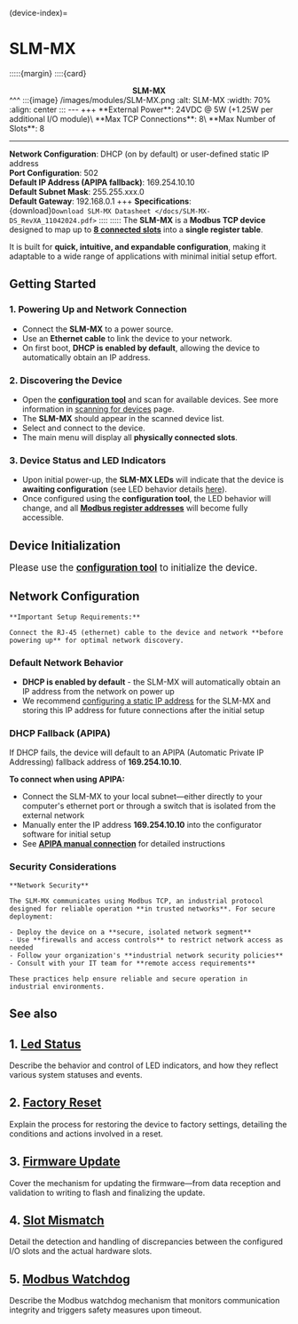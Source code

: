 (device-index)=
# SLM-MX
:::::{margin}
::::{card}
<div style="text-align: center"><b>SLM-MX</b></div>
^^^
:::{image} /images/modules/SLM-MX.png
:alt: SLM-MX
:width: 70%
:align: center
:::
---
+++
**External Power**: 24VDC @ 5W (+1.25W per additional I/O module)\
**Max TCP Connections**: 8\
**Max Number of Slots**: 8

---

**Network Configuration**: DHCP (on by default) or user-defined static IP address\
**Port Configuration**: 502\
**Default IP Address (APIPA fallback)**: 169.254.10.10\
**Default Subnet Mask**: 255.255.xxx.0\
**Default Gateway**: 192.168.0.1
+++
**Specifications**:\
{download}`Download SLM-MX Datasheet </docs/SLM-MX-DS_RevXA_11042024.pdf>`
::::
:::::
The **SLM-MX** is a **Modbus TCP device** designed to map up to [**8 connected slots**](../../modules/index.md) into a **single register table**.

 It is built for **quick, intuitive, and expandable configuration**, making it adaptable to a wide range of applications with minimal initial setup effort.

## **Getting Started**  
### 1. Powering Up and Network Connection
   - Connect the **SLM-MX** to a power source.  
   - Use an **Ethernet cable** to link the device to your network.  
   - On first boot, **DHCP is enabled by default**, allowing the device to automatically obtain an IP address.  

### 2. Discovering the Device
   - Open the [**configuration tool**](configurator-index) and scan for available devices. See more information in [scanning for devices](../configurator/scanning-for-device.md) page.  
   - The **SLM-MX** should appear in the scanned device list.  
   - Select and connect to the device.  
   - The main menu will display all **physically connected slots**.  

### 3. Device Status and LED Indicators
   - Upon initial power-up, the **SLM-MX LEDs** will indicate that the device is **awaiting configuration** (see LED behavior details [here](led-status.md)).  
   - Once configured using the **configuration tool**, the LED behavior will change, and all [**Modbus register addresses**](../configurator/modbus-addresses.md) will become fully accessible.

## **Device Initialization**
<p style="font-size: 1.2em;;">Please use the <a href="../configurator/index.html"><strong>configuration tool</strong></a> to initialize the device.</p>

## **Network Configuration**

```{note}
**Important Setup Requirements:**

Connect the RJ-45 (ethernet) cable to the device and network **before powering up** for optimal network discovery.
```

### **Default Network Behavior**
- **DHCP is enabled by default** - the SLM-MX will automatically obtain an IP address from the network on power up
- We recommend [configuring a static IP address](network-configuration) for the SLM-MX and storing this IP address for future connections after the initial setup

### **DHCP Fallback (APIPA)**
If DHCP fails, the device will default to an APIPA (Automatic Private IP Addressing) fallback address of **169.254.10.10**.

**To connect when using APIPA:**
- Connect the SLM-MX to your local subnet—either directly to your computer's ethernet port or through a switch that is isolated from the external network
- Manually enter the IP address **169.254.10.10** into the configurator software for initial setup
- See [**APIPA manual connection**](manual-connection) for detailed instructions

### **Security Considerations**

```{warning}
**Network Security**

The SLM-MX communicates using Modbus TCP, an industrial protocol designed for reliable operation **in trusted networks**. For secure deployment:

- Deploy the device on a **secure, isolated network segment**
- Use **firewalls and access controls** to restrict network access as needed
- Follow your organization's **industrial network security policies**
- Consult with your IT team for **remote access requirements**

These practices help ensure reliable and secure operation in industrial environments.
```

## **See also**

## 1. [Led Status](led-status)
Describe the behavior and control of LED indicators, and how they reflect various system statuses and events.

## 2. [Factory Reset](factory-reset-device)
Explain the process for restoring the device to factory settings, detailing the conditions and actions involved in a reset.

## 3. [Firmware Update](firmware-update)
Cover the mechanism for updating the firmware—from data reception and validation to writing to flash and finalizing the update.

## 4. [Slot Mismatch](slot-mismatch)
Detail the detection and handling of discrepancies between the configured I/O slots and the actual hardware slots.

## 5. [Modbus Watchdog](modbus-watchdog)
Describe the Modbus watchdog mechanism that monitors communication integrity and triggers safety measures upon timeout.